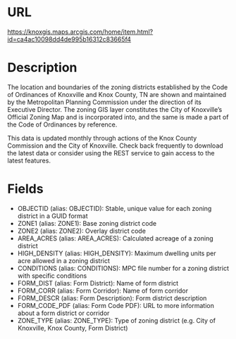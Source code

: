 # URL

https://knoxgis.maps.arcgis.com/home/item.html?id=ca4ac10098dd4de995b16312c83665f4

# Description

The location and boundaries of the zoning districts established by the
Code of Ordinances of Knoxville and Knox County, TN are shown and
maintained by the Metropolitan Planning Commission under the direction
of its Executive Director. The zoning GIS layer constitutes the City
of Knoxville’s Official Zoning Map and is incorporated into, and the
same is made a part of the Code of Ordinances by reference.

This data is updated monthly through actions of the Knox County
Commission and the City of Knoxville. Check back frequently to
download the latest data or consider using the REST service to gain
access to the latest features.

# Fields

 - OBJECTID (alias: OBJECTID): Stable, unique value for each zoning
   district in a GUID format
 - ZONE1 (alias: ZONE1): Base zoning district code
 - ZONE2 (alias: ZONE2): Overlay district code
 - AREA_ACRES (alias: AREA_ACRES): Calculated acreage of a zoning district
 - HIGH_DENSITY (alias: HIGH_DENSITY): Maximum dwelling units per acre
   allowed in a zoning district
 - CONDITIONS (alias: CONDITIONS): MPC file number for a zoning
   district with specific conditions
 - FORM_DIST (alias: Form District): Name of form district
 - FORM_CORR (alias: Form Corridor): Name of form corridor
 - FORM_DESCR (alias: Form Description): Form district description
 - FORM_CODE_PDF (alias: Form Code PDF): URL to more information about
   a form district or corridor
 - ZONE_TYPE (alias: ZONE_TYPE): Type of zoning district (e.g. City of
   Knoxville, Knox County, Form District)
